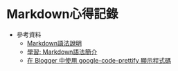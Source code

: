 Markdown心得記錄
=======
- 參考資料
	- [Markdown語法說明](http://markdown.tw/)
	- [學習: Markdown語法簡介](http://wen00072-blog.logdown.com/posts/139116-learning-markdown-syntax)
	- [在 Blogger 中使用 google-code-prettify 顯示程式碼](http://www.vixual.net/blog/archives/197)
